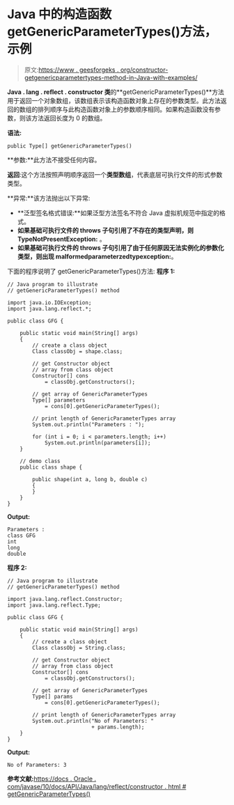 # Java 中的构造函数 getGenericParameterTypes()方法，示例

> 原文:[https://www . geesforgeks . org/constructor-getgenericparametertypes-method-in-Java-with-examples/](https://www.geeksforgeeks.org/constructor-getgenericparametertypes-method-in-java-with-examples/)

**Java . lang . reflect . constructor 类**的**getGenericParameterTypes()**方法用于返回一个对象数组，该数组表示该构造函数对象上存在的参数类型。此方法返回的数组的排列顺序与此构造函数对象上的参数顺序相同。如果构造函数没有参数，则该方法返回长度为 0 的数组。

**语法:**

```
public Type[] getGenericParameterTypes()

```

**参数:**此方法不接受任何内容。

**返回**:这个方法按照声明顺序返回一个**类型数组**，代表底层可执行文件的形式参数类型。

**异常:**该方法抛出以下异常:

*   **泛型签名格式错误:**如果泛型方法签名不符合 Java 虚拟机规范中指定的格式。
*   **如果基础可执行文件的 throws 子句引用了不存在的类型声明，则 TypeNotPresentException:** 。
*   **如果基础可执行文件的 throws 子句引用了由于任何原因无法实例化的参数化类型，则出现 malformedparameterzedtypexception:**。

下面的程序说明了 getGenericParameterTypes()方法:
**程序 1:**

```
// Java program to illustrate
// getGenericParameterTypes() method

import java.io.IOException;
import java.lang.reflect.*;

public class GFG {

    public static void main(String[] args)
    {
        // create a class object
        Class classObj = shape.class;

        // get Constructor object
        // array from class object
        Constructor[] cons
            = classObj.getConstructors();

        // get array of GenericParameterTypes
        Type[] parameters
            = cons[0].getGenericParameterTypes();

        // print length of GenericParameterTypes array
        System.out.println("Parameters : ");

        for (int i = 0; i < parameters.length; i++)
            System.out.println(parameters[i]);
    }

    // demo class
    public class shape {

        public shape(int a, long b, double c)
        {
        }
    }
}
```

**Output:**

```
Parameters : 
class GFG
int
long
double

```

**程序 2:**

```
// Java program to illustrate
// getGenericParameterTypes() method

import java.lang.reflect.Constructor;
import java.lang.reflect.Type;

public class GFG {

    public static void main(String[] args)
    {
        // create a class object
        Class classObj = String.class;

        // get Constructor object
        // array from class object
        Constructor[] cons
            = classObj.getConstructors();

        // get array of GenericParameterTypes
        Type[] params
            = cons[0].getGenericParameterTypes();

        // print length of GenericParameterTypes array
        System.out.println("No of Parameters: "
                           + params.length);
    }
}
```

**Output:**

```
No of Parameters: 3

```

**参考文献:**[https://docs . Oracle . com/javase/10/docs/API/Java/lang/reflect/constructor . html # getGenericParameterTypes()](https://docs.oracle.com/javase/10/docs/api/java/lang/reflect/Constructor.html#getGenericParameterTypes())
